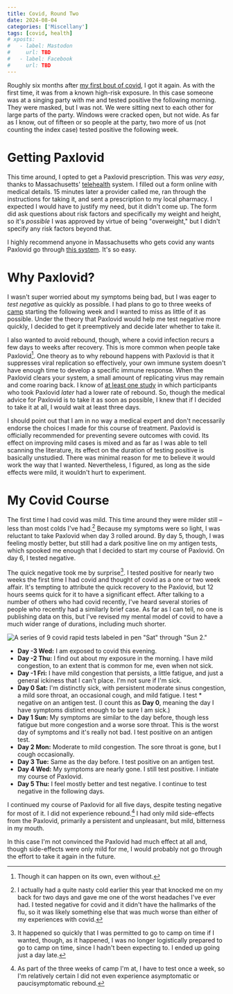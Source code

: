 ```yaml
---
title: Covid, Round Two
date: 2024-08-04
categories: ['Miscellany']
tags: [covid, health]
# xposts:
#   - label: Mastodon
#     url: TBD
#   - label: Facebook
#     url: TBD
---
```


Roughly six months after [my first bout of covid][first], I got it again. As with the first time, it was from a known high-risk exposure. In this case someone was at a singing party with me and tested positive the following morning. They were masked, but I was not. We were sitting next to each other for large parts of the party. Windows were cracked open, but not wide. As far as I know, out of fifteen or so people at the party, two more of us (not counting the index case) tested positive the following week.

[first]: /2023/12/my-first-brush-with-covid/

# Getting Paxlovid

This time around, I opted to get a Paxlovid prescription. This was _very easy_, thanks to Massachusetts' [telehealth][] system. I filled out a form online with medical details. 15 minutes later a provider called me, ran through the instructions for taking it, and sent a prescription to my local pharmacy. I expected I would have to justify my need, but it didn't come up. The form did ask questions about risk factors and specifically my weight and height, so it's *possible* I was approved by virtue of being "overweight," but I didn't specify any risk factors beyond that.

I highly recommend anyone in Massachusetts who gets covid any wants Paxlovid go through [this system][telehealth]. It's so easy.

[telehealth]: https://www.mass.gov/info-details/free-telehealth-for-covid-19-treatment-with-paxlovid

# Why Paxlovid?

I wasn't super worried about my symptoms being bad, but I was eager to *test negative* as quickly as possible. I had plans to go to three weeks of [camp][pinewoods] starting the following week and I wanted to miss as little of it as possible. Under the theory that Paxlovid would help me test negative more quickly, I decided to get it preemptively and decide later whether to take it.

[pinewoods]: /2013/08/dragonflies/

I also wanted to avoid rebound, though, where a covid infection recurs a few days to weeks after recovery. This is more common when people take Paxlovid[^1]. One theory as to why rebound happens with Paxlovid is that it suppresses viral replication so effectively, your own immune system doesn't have enough time to develop a specific immune response. When the Paxlovid clears your system, a small amount of replicating virus may remain and come roaring back. I know of [at least one study][study] in which participants who took Paxlovid *later* had a lower rate of rebound. So, though the medical advice for Paxlovid is to take it as soon as possible, I knew that if I decided to take it at all, I would wait at least three days.

[^1]: Though it can happen on its own, even without.

[study]: https://www.medrxiv.org/content/10.1101/2023.06.23.23288598v1

I should point out that I am in no way a medical expert and don't necessarily endorse the choices I made for this course of treatment. Paxlovid is officially recommended for preventing severe outcomes with covid. Its effect on improving mild cases is mixed and as far as I was able to tell scanning the literature, its effect on the duration of testing positive is basically unstudied. There was minimal reason for me to believe it would work the way that I wanted. Nevertheless, I figured, as long as the side effects were mild, it wouldn't hurt to experiment.

# My Covid Course

The first time I had covid was mild. This time around they were milder still – less than most colds I've had.[^2] Because my symptoms were so light, I was reluctant to take Paxlovid when day 3 rolled around. By day 5, though, I was feeling mostly better, but still had a dark positive line on my antigen tests, which spooked me enough that I decided to start my course of Paxlovid. On day 6, I tested negative.

[^2]: I actually had a quite nasty cold earlier this year that knocked me on my back for two days and gave me one of the worst headaches I've ever had. I tested negative for covid and it didn't have the hallmarks of the flu, so it was likely something else that was much worse than either of my experiences with covid.

The quick negative took me by surprise[^3]. I tested positive for nearly two weeks the first time I had covid and thought of covid as a one or two week affair. It's tempting to attribute the quick recovery to the Paxlovid, but 12 hours seems quick for it to have a significant effect. After talking to a number of others who had covid recently, I've heard several stories of people who recently had a similarly brief case. As far as I can tell, no one is publishing data on this, but I've revised my mental model of covid to have a much wider range of durations, including much shorter.

![A series of 9 covid rapid tests labeled in pen "Sat" through "Sun 2."](/media/covid-round-two/time-series.jpg)

[^3]: It happened so quickly that I was permitted to go to camp on time if I wanted, though, as it happened, I was no longer logistically prepared to go to camp on time, since I hadn't been expecting to. I ended up going just a day late.

* **Day -3 Wed:** I am exposed to covid this evening.
* **Day -2 Thu:** I find out about my exposure in the morning. I have mild congestion, to an extent that is common for me, even when not sick.
* **Day -1 Fri:** I have mild congestion that persists, a little fatigue, and just a general ickiness that I can't place. I'm not sure if I'm sick.
* **Day 0 Sat:** I'm distinctly sick, with persistent moderate sinus congestion, a mild sore throat, an occasional cough, and mild fatigue. I test * negative on an antigen test. (I count this as **Day 0**, meaning the day I have symptoms distinct enough to be sure I am sick.)
* **Day 1 Sun:** My symptoms are similar to the day before, though less fatigue but more congestion and a worse sore throat. This is the worst day of symptoms and it's really not bad. I test positive on an antigen test.
* **Day 2 Mon:** Moderate to mild congestion. The sore throat is gone, but I cough occasionally.
* **Day 3 Tue:** Same as the day before. I test positive on an antigen test.
* **Day 4 Wed:** My symptoms are nearly gone. I still test positive. I initiate my course of Paxlovid.
* **Day 5 Thu:** I feel mostly better and test negative. I continue to test negative in the following days.

I continued my course of Paxlovid for all five days, despite testing negative for most of it. I did not experience rebound.[^4] I had only mild side-effects from the Paxlovid, primarily a persistent and unpleasant, but mild, bitterness in my mouth.

In this case I'm not convinced the Paxlovid had much effect at all and, though side-effects were only mild for me, I would probably not go through the effort to take it again in the future.

[^4]: As part of the three weeks of camp I'm at, I have to test once a week, so I'm relatively certain I did not even experience asymptomatic or paucisymptomatic rebound.
